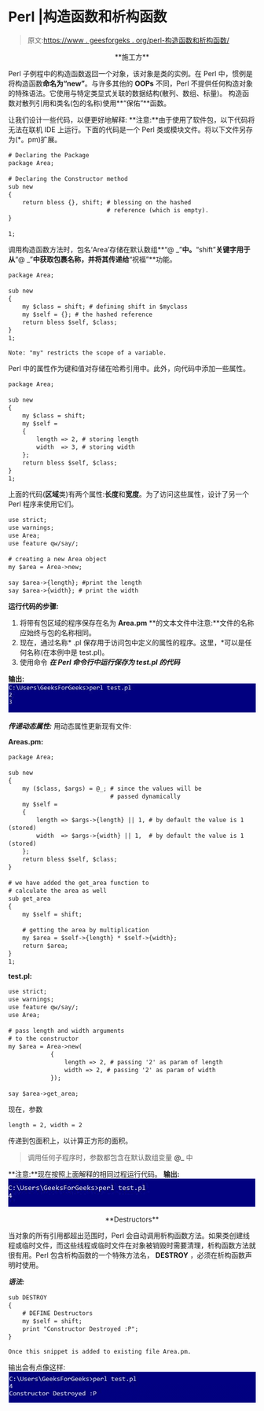 # Perl |构造函数和析构函数

> 原文:[https://www . geesforgeks . org/perl-构造函数和析构函数/](https://www.geeksforgeeks.org/perl-constructors-and-destructors/)

<center>**施工方**</center>

Perl 子例程中的构造函数返回一个对象，该对象是类的实例。在 Perl 中，惯例是将构造函数**命名为“new”**。与许多其他的 **OOPs** 不同，Perl 不提供任何构造对象的特殊语法。它使用与特定类显式关联的数据结构(散列、数组、标量)。
构造函数对散列引用和类名(包的名称)使用**“保佑”**函数。

让我们设计一些代码，以便更好地解释:
**注意:**由于使用了软件包，以下代码将无法在联机 IDE 上运行。下面的代码是一个 Perl 类或模块文件。将以下文件另存为(*。pm)扩展。

```
# Declaring the Package
package Area; 

# Declaring the Constructor method
sub new 
{
    return bless {}, shift; # blessing on the hashed 
                            # reference (which is empty).
}

1;
```

调用构造函数方法时，包名‘Area’存储在默认数组**“@ _”**中。**“shift”**关键字用于从**“@ _”**中获取包裹名称，并将其传递给**“祝福”**功能。

```
package Area;

sub new
{
    my $class = shift; # defining shift in $myclass
    my $self = {}; # the hashed reference
    return bless $self, $class;
}
1;
```

```
Note: "my" restricts the scope of a variable.
```

Perl 中的属性作为键和值对存储在哈希引用中。此外，向代码中添加一些属性。

```
package Area;

sub new 
{
    my $class = shift;
    my $self = 
    {
        length => 2, # storing length
        width  => 3, # storing width 
    };
    return bless $self, $class;
}
1;
```

上面的代码(**区域**类)有两个属性:**长度**和**宽度**。为了访问这些属性，设计了另一个 Perl 程序来使用它们。

```
use strict;
use warnings;
use Area;
use feature qw/say/;

# creating a new Area object
my $area = Area->new;

say $area->{length}; #print the length
say $area->{width}; # print the width
```

**运行代码的步骤:**

1.  将带有包区域的程序保存在名为 **Area.pm**
    **的文本文件中注意:**文件的名称应始终与包的名称相同。
2.  现在，通过名称* .pl 保存用于访问包中定义的属性的程序。这里，*可以是任何名称(在本例中是 test.pl)。
3.  使用命令
    ***在 Perl 命令行中运行保存为 test.pl 的代码***

**输出:**
![](img/d1e90b43e2699122943f61762aab50cb.png)

***传递动态属性:***
用动态属性更新现有文件:

**Areas.pm:**

```
package Area;

sub new 
{
    my ($class, $args) = @_; # since the values will be 
                             # passed dynamically
    my $self = 
    {
        length => $args->{length} || 1, # by default the value is 1 (stored)
        width  => $args->{width} || 1,  # by default the value is 1 (stored)
    };
    return bless $self, $class;
}

# we have added the get_area function to
# calculate the area as well
sub get_area 
{
    my $self = shift;

    # getting the area by multiplication
    my $area = $self->{length} * $self->{width}; 
    return $area;
}
1;
```

**test.pl:**

```
use strict;
use warnings;
use feature qw/say/;
use Area;

# pass length and width arguments 
# to the constructor
my $area = Area->new(
            {
                length => 2, # passing '2' as param of length
                width => 2, # passing '2' as param of width
            });

say $area->get_area;
```

现在，参数

```
length = 2, width = 2
```

传递到包面积上，以计算正方形的面积。

> 调用任何子程序时，参数都包含在默认数组变量 **@_** 中

**注意:**现在按照上面解释的相同过程运行代码。
**输出:**
![](img/3770dfacf16ad34d5f43afc9e61a0acb.png)

<center>**Destructors**</center>

当对象的所有引用都超出范围时，Perl 会自动调用析构函数方法。如果类创建线程或临时文件，而这些线程或临时文件在对象被销毁时需要清理，析构函数方法就很有用。Perl 包含析构函数的一个特殊方法名， **DESTROY** ，必须在析构函数声明时使用。

***语法:***

```
sub DESTROY 
{ 
    # DEFINE Destructors
    my $self = shift;
    print "Constructor Destroyed :P"; 
}
```

```
Once this snippet is added to existing file Area.pm.
```

输出会有点像这样:
![](img/1878334e649a4d7205b12a50a0d43e71.png)
